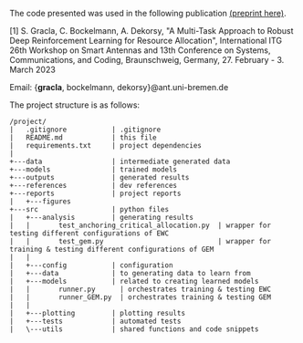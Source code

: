 

The code presented was used in the following publication [(preprint here)](https://arxiv.org/abs/2304.12660).

[1] S. Gracla, C. Bockelmann, A. Dekorsy,
"A Multi-Task Approach to Robust Deep Reinforcement Learning for Resource Allocation",
International ITG 26th Workshop on Smart Antennas and 13th Conference on Systems, Communications, and Coding,
Braunschweig, Germany, 27. February - 3. March 2023

Email: {**gracla**, bockelmann, dekorsy}@ant.uni-bremen.de

The project structure is as follows:

```
/project/
|   .gitignore           | .gitignore
|   README.md            | this file
|   requirements.txt     | project dependencies
|   
+---data                 | intermediate generated data
+---models               | trained models
+---outputs              | generated results
+---references           | dev references
+---reports              | project reports
|   +---figures
+---src                  | python files
|   +---analysis         | generating results
|   |       test_anchoring_critical_allocation.py  | wrapper for testing different configurations of EWC
|   |       test_gem.py                            | wrapper for training & testing different configurations of GEM
|   |       
|   +---config           | configuration
|   +---data             | to generating data to learn from
|   +---models           | related to creating learned models
|   |       runner.py      | orchestrates training & testing EWC
|   |       runner_GEM.py  | orchestrates training & testing GEM
|   |       
|   +---plotting         | plotting results
|   +---tests            | automated tests
|   \---utils            | shared functions and code snippets
```
